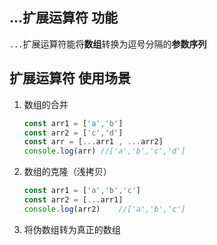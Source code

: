 ## ...扩展运算符 功能

`...`扩展运算符能将**数组**转换为逗号分隔的**参数序列**



## 扩展运算符 使用场景

1. 数组的合并

   ```js
   const arr1 = ['a','b']
   const arr2 = ['c','d']
   const arr = [...arr1 , ...arr2]
   console.log(arr)	//['a','b','c','d']
   ```

2. 数组的克隆（浅拷贝）

   ```js
   const arr1 = ['a','b','c']
   const arr2 = [...arr1]
   console.log(arr2)	//['a','b','c']
   ```

3. 将伪数组转为真正的数组

   

   





